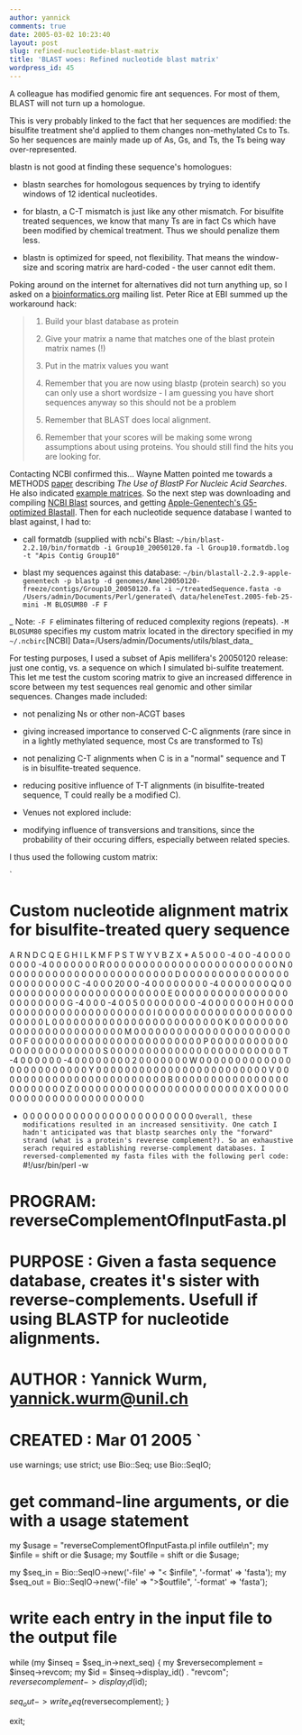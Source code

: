 ```yaml
---
author: yannick
comments: true
date: 2005-03-02 10:23:40
layout: post
slug: refined-nucleotide-blast-matrix
title: 'BLAST woes: Refined nucleotide blast matrix'
wordpress_id: 45
---
```


A colleague has modified genomic fire ant sequences. For most of them, BLAST will not turn up a homologue.

This is very probably linked to the fact that her sequences are modified: the bisulfite treatment she'd applied to them changes non-methylated Cs to Ts. So her sequences are mainly made up of As, Gs, and Ts, the Ts being way over-represented.

blastn is not good at finding these sequence's homologues:



	
  * blastn searches for homologous sequences by trying to identify windows of 12 identical nucleotides.

	
  * for blastn, a C-T mismatch is just like any other mismatch. For bisulfite treated sequences, we know that many Ts are in fact Cs which have been modified by chemical treatment. Thus we should penalize them less.

	
  * blastn is optimized for speed, not flexibility. That means the window-size and scoring matrix are hard-coded - the user cannot edit them.


Poking around on the internet for alternatives did not turn anything up, so I asked on a [bioinformatics.org](http://www.bioinformatics.org) mailing list. Peter Rice at EBI summed up the workaround hack:
>1. Build your blast database as protein
>
>2. Give your matrix a name that matches one of the blast protein matrix names (!)
>
>3. Put in the matrix values you want
>
>4. Remember that you are now using blastp (protein search) so you can only use a short wordsize - I am guessing you have short sequences anyway so this should not be a problem
>
>5. Remember that BLAST does local alignment.
>
>6. Remember that your scores will be making some wrong assumptions about using proteins. You should still find the hits you are looking for.

Contacting NCBI confirmed this... Wayne Matten pointed me towards a METHODS [paper](http://blast.wustl.edu/doc/ntmats.pdf) describing *The Use of BlastP For Nucleic Acid Searches*. He also indicated [example matrices](ftp://ftp.ncbi.nlm.nih.gov/blast/matrices/).
So the next step was downloading and compiling [NCBI Blast](http://www.ncbi.nlm.nih.gov/BLAST/) sources, and getting [Apple-Genentech's G5-optimized Blastall](http://www.apple.com/acg/). Then for each nucleotide sequence database I wanted to blast against, I had to:

	
  * call formatdb (supplied with ncbi's Blast: `~/bin/blast-2.2.10/bin/formatdb -i Group10_20050120.fa -l Group10.formatdb.log -t "Apis Contig Group10"`

	
  * blast my sequences against this database: `~/bin/blastall-2.2.9-apple-genentech -p blastp -d genomes/Amel20050120-freeze/contigs/Group10_20050120.fa -i ~/treatedSequence.fasta -o /Users/admin/Documents/Perl/generated\ data/heleneTest.2005-feb-25-mini -M BLOSUM80 -F F`


_ Note: `-F F` eliminates filtering of reduced complexity regions (repeats). `-M BLOSUM80` specifies my custom matrix located in the directory specified in my `~/.ncbirc`[NCBI]
Data=/Users/admin/Documents/utils/blast_data_

For testing purposes, I used a subset of Apis mellifera's 20050120 release: just one contig, vs. a sequence on which I simulated bi-sulfite treatement.
This let me test the custom scoring matrix to give an increased difference in score between my test sequences real genomic and other similar sequences. Changes made included:



	
  * not penalizing Ns or other non-ACGT bases

	
  * giving increased importance to conserved C-C alignments (rare since in in a lightly methylated sequence, most Cs are transformed to Ts)

	
  * not penalizing C-T alignments when C is in a "normal" sequence and T is in bisulfite-treated sequence.

	
  * reducing positive influence of T-T alignments (in bisulfite-treated sequence, T could really be a modified C).

	
  * Venues not explored include:

	
  * modifying influence of transversions and transitions, since the probability of their occuring differs, especially between related species.


I thus used the following custom matrix:

`
# Custom nucleotide alignment matrix for bisulfite-treated query sequence
A R N D C Q E G H I L K M F P S T W Y V B Z X *
A 5 0 0 0 -4 0 0 -4 0 0 0 0 0 0 0 0 -4 0 0 0 0 0 0 0
R 0 0 0 0 0 0 0 0 0 0 0 0 0 0 0 0 0 0 0 0 0 0 0 0
N 0 0 0 0 0 0 0 0 0 0 0 0 0 0 0 0 0 0 0 0 0 0 0 0
D 0 0 0 0 0 0 0 0 0 0 0 0 0 0 0 0 0 0 0 0 0 0 0 0
C -4 0 0 0 20 0 0 -4 0 0 0 0 0 0 0 0 -4 0 0 0 0 0 0 0
Q 0 0 0 0 0 0 0 0 0 0 0 0 0 0 0 0 0 0 0 0 0 0 0 0
E 0 0 0 0 0 0 0 0 0 0 0 0 0 0 0 0 0 0 0 0 0 0 0 0
G -4 0 0 0 -4 0 0 5 0 0 0 0 0 0 0 0 -4 0 0 0 0 0 0 0
H 0 0 0 0 0 0 0 0 0 0 0 0 0 0 0 0 0 0 0 0 0 0 0 0
I 0 0 0 0 0 0 0 0 0 0 0 0 0 0 0 0 0 0 0 0 0 0 0 0
L 0 0 0 0 0 0 0 0 0 0 0 0 0 0 0 0 0 0 0 0 0 0 0 0
K 0 0 0 0 0 0 0 0 0 0 0 0 0 0 0 0 0 0 0 0 0 0 0 0
M 0 0 0 0 0 0 0 0 0 0 0 0 0 0 0 0 0 0 0 0 0 0 0 0
F 0 0 0 0 0 0 0 0 0 0 0 0 0 0 0 0 0 0 0 0 0 0 0 0
P 0 0 0 0 0 0 0 0 0 0 0 0 0 0 0 0 0 0 0 0 0 0 0 0
S 0 0 0 0 0 0 0 0 0 0 0 0 0 0 0 0 0 0 0 0 0 0 0 0
T -4 0 0 0 0 0 0 -4 0 0 0 0 0 0 0 0 2 0 0 0 0 0 0 0
W 0 0 0 0 0 0 0 0 0 0 0 0 0 0 0 0 0 0 0 0 0 0 0 0
Y 0 0 0 0 0 0 0 0 0 0 0 0 0 0 0 0 0 0 0 0 0 0 0 0
V 0 0 0 0 0 0 0 0 0 0 0 0 0 0 0 0 0 0 0 0 0 0 0 0
B 0 0 0 0 0 0 0 0 0 0 0 0 0 0 0 0 0 0 0 0 0 0 0 0
Z 0 0 0 0 0 0 0 0 0 0 0 0 0 0 0 0 0 0 0 0 0 0 0 0
X 0 0 0 0 0 0 0 0 0 0 0 0 0 0 0 0 0 0 0 0 0 0 0 0
* 0 0 0 0 0 0 0 0 0 0 0 0 0 0 0 0 0 0 0 0 0 0 0 0
`
Overall, these modifications resulted in an increased sensitivity.
One catch I hadn't anticipated was that blastp searches only the "forward" strand (what is a protein's reverese complement?). So an exhaustive serach required establishing reverse-complement databases. I reversed-complemented my fasta files with the following perl code:
`
#!/usr/bin/perl -w
# PROGRAM: reverseComplementOfInputFasta.pl
# PURPOSE : Given a fasta sequence database, creates it's sister with reverse-complements. Usefull if using BLASTP for nucleotide alignments.
# AUTHOR : Yannick Wurm, yannick.wurm@unil.ch
# CREATED : Mar 01 2005 `

use warnings;
use strict;
use Bio::Seq;
use Bio::SeqIO;

# get command-line arguments, or die with a usage statement
my $usage = "reverseComplementOfInputFasta.pl infile outfile\n";
my $infile = shift or die $usage;
my $outfile = shift or die $usage;

my $seq_in = Bio::SeqIO->new('-file' => "< $infile",
'-format' => 'fasta');
my $seq_out = Bio::SeqIO->new('-file' => ">$outfile",
'-format' => 'fasta');

# write each entry in the input file to the output file
while (my $inseq = $seq_in->next_seq) {
my $reversecomplement = $inseq->revcom;
my $id = $inseq->display_id() . "revcom";
$reversecomplement->display_id($id);

$seq_out->write_seq($reversecomplement);
}

exit;
